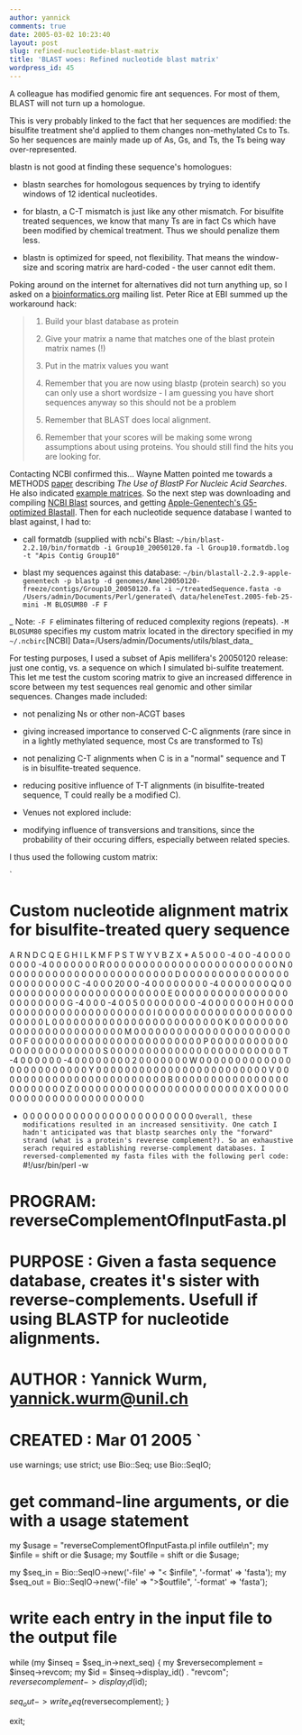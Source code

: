 ```yaml
---
author: yannick
comments: true
date: 2005-03-02 10:23:40
layout: post
slug: refined-nucleotide-blast-matrix
title: 'BLAST woes: Refined nucleotide blast matrix'
wordpress_id: 45
---
```


A colleague has modified genomic fire ant sequences. For most of them, BLAST will not turn up a homologue.

This is very probably linked to the fact that her sequences are modified: the bisulfite treatment she'd applied to them changes non-methylated Cs to Ts. So her sequences are mainly made up of As, Gs, and Ts, the Ts being way over-represented.

blastn is not good at finding these sequence's homologues:



	
  * blastn searches for homologous sequences by trying to identify windows of 12 identical nucleotides.

	
  * for blastn, a C-T mismatch is just like any other mismatch. For bisulfite treated sequences, we know that many Ts are in fact Cs which have been modified by chemical treatment. Thus we should penalize them less.

	
  * blastn is optimized for speed, not flexibility. That means the window-size and scoring matrix are hard-coded - the user cannot edit them.


Poking around on the internet for alternatives did not turn anything up, so I asked on a [bioinformatics.org](http://www.bioinformatics.org) mailing list. Peter Rice at EBI summed up the workaround hack:
>1. Build your blast database as protein
>
>2. Give your matrix a name that matches one of the blast protein matrix names (!)
>
>3. Put in the matrix values you want
>
>4. Remember that you are now using blastp (protein search) so you can only use a short wordsize - I am guessing you have short sequences anyway so this should not be a problem
>
>5. Remember that BLAST does local alignment.
>
>6. Remember that your scores will be making some wrong assumptions about using proteins. You should still find the hits you are looking for.

Contacting NCBI confirmed this... Wayne Matten pointed me towards a METHODS [paper](http://blast.wustl.edu/doc/ntmats.pdf) describing *The Use of BlastP For Nucleic Acid Searches*. He also indicated [example matrices](ftp://ftp.ncbi.nlm.nih.gov/blast/matrices/).
So the next step was downloading and compiling [NCBI Blast](http://www.ncbi.nlm.nih.gov/BLAST/) sources, and getting [Apple-Genentech's G5-optimized Blastall](http://www.apple.com/acg/). Then for each nucleotide sequence database I wanted to blast against, I had to:

	
  * call formatdb (supplied with ncbi's Blast: `~/bin/blast-2.2.10/bin/formatdb -i Group10_20050120.fa -l Group10.formatdb.log -t "Apis Contig Group10"`

	
  * blast my sequences against this database: `~/bin/blastall-2.2.9-apple-genentech -p blastp -d genomes/Amel20050120-freeze/contigs/Group10_20050120.fa -i ~/treatedSequence.fasta -o /Users/admin/Documents/Perl/generated\ data/heleneTest.2005-feb-25-mini -M BLOSUM80 -F F`


_ Note: `-F F` eliminates filtering of reduced complexity regions (repeats). `-M BLOSUM80` specifies my custom matrix located in the directory specified in my `~/.ncbirc`[NCBI]
Data=/Users/admin/Documents/utils/blast_data_

For testing purposes, I used a subset of Apis mellifera's 20050120 release: just one contig, vs. a sequence on which I simulated bi-sulfite treatement.
This let me test the custom scoring matrix to give an increased difference in score between my test sequences real genomic and other similar sequences. Changes made included:



	
  * not penalizing Ns or other non-ACGT bases

	
  * giving increased importance to conserved C-C alignments (rare since in in a lightly methylated sequence, most Cs are transformed to Ts)

	
  * not penalizing C-T alignments when C is in a "normal" sequence and T is in bisulfite-treated sequence.

	
  * reducing positive influence of T-T alignments (in bisulfite-treated sequence, T could really be a modified C).

	
  * Venues not explored include:

	
  * modifying influence of transversions and transitions, since the probability of their occuring differs, especially between related species.


I thus used the following custom matrix:

`
# Custom nucleotide alignment matrix for bisulfite-treated query sequence
A R N D C Q E G H I L K M F P S T W Y V B Z X *
A 5 0 0 0 -4 0 0 -4 0 0 0 0 0 0 0 0 -4 0 0 0 0 0 0 0
R 0 0 0 0 0 0 0 0 0 0 0 0 0 0 0 0 0 0 0 0 0 0 0 0
N 0 0 0 0 0 0 0 0 0 0 0 0 0 0 0 0 0 0 0 0 0 0 0 0
D 0 0 0 0 0 0 0 0 0 0 0 0 0 0 0 0 0 0 0 0 0 0 0 0
C -4 0 0 0 20 0 0 -4 0 0 0 0 0 0 0 0 -4 0 0 0 0 0 0 0
Q 0 0 0 0 0 0 0 0 0 0 0 0 0 0 0 0 0 0 0 0 0 0 0 0
E 0 0 0 0 0 0 0 0 0 0 0 0 0 0 0 0 0 0 0 0 0 0 0 0
G -4 0 0 0 -4 0 0 5 0 0 0 0 0 0 0 0 -4 0 0 0 0 0 0 0
H 0 0 0 0 0 0 0 0 0 0 0 0 0 0 0 0 0 0 0 0 0 0 0 0
I 0 0 0 0 0 0 0 0 0 0 0 0 0 0 0 0 0 0 0 0 0 0 0 0
L 0 0 0 0 0 0 0 0 0 0 0 0 0 0 0 0 0 0 0 0 0 0 0 0
K 0 0 0 0 0 0 0 0 0 0 0 0 0 0 0 0 0 0 0 0 0 0 0 0
M 0 0 0 0 0 0 0 0 0 0 0 0 0 0 0 0 0 0 0 0 0 0 0 0
F 0 0 0 0 0 0 0 0 0 0 0 0 0 0 0 0 0 0 0 0 0 0 0 0
P 0 0 0 0 0 0 0 0 0 0 0 0 0 0 0 0 0 0 0 0 0 0 0 0
S 0 0 0 0 0 0 0 0 0 0 0 0 0 0 0 0 0 0 0 0 0 0 0 0
T -4 0 0 0 0 0 0 -4 0 0 0 0 0 0 0 0 2 0 0 0 0 0 0 0
W 0 0 0 0 0 0 0 0 0 0 0 0 0 0 0 0 0 0 0 0 0 0 0 0
Y 0 0 0 0 0 0 0 0 0 0 0 0 0 0 0 0 0 0 0 0 0 0 0 0
V 0 0 0 0 0 0 0 0 0 0 0 0 0 0 0 0 0 0 0 0 0 0 0 0
B 0 0 0 0 0 0 0 0 0 0 0 0 0 0 0 0 0 0 0 0 0 0 0 0
Z 0 0 0 0 0 0 0 0 0 0 0 0 0 0 0 0 0 0 0 0 0 0 0 0
X 0 0 0 0 0 0 0 0 0 0 0 0 0 0 0 0 0 0 0 0 0 0 0 0
* 0 0 0 0 0 0 0 0 0 0 0 0 0 0 0 0 0 0 0 0 0 0 0 0
`
Overall, these modifications resulted in an increased sensitivity.
One catch I hadn't anticipated was that blastp searches only the "forward" strand (what is a protein's reverese complement?). So an exhaustive serach required establishing reverse-complement databases. I reversed-complemented my fasta files with the following perl code:
`
#!/usr/bin/perl -w
# PROGRAM: reverseComplementOfInputFasta.pl
# PURPOSE : Given a fasta sequence database, creates it's sister with reverse-complements. Usefull if using BLASTP for nucleotide alignments.
# AUTHOR : Yannick Wurm, yannick.wurm@unil.ch
# CREATED : Mar 01 2005 `

use warnings;
use strict;
use Bio::Seq;
use Bio::SeqIO;

# get command-line arguments, or die with a usage statement
my $usage = "reverseComplementOfInputFasta.pl infile outfile\n";
my $infile = shift or die $usage;
my $outfile = shift or die $usage;

my $seq_in = Bio::SeqIO->new('-file' => "< $infile",
'-format' => 'fasta');
my $seq_out = Bio::SeqIO->new('-file' => ">$outfile",
'-format' => 'fasta');

# write each entry in the input file to the output file
while (my $inseq = $seq_in->next_seq) {
my $reversecomplement = $inseq->revcom;
my $id = $inseq->display_id() . "revcom";
$reversecomplement->display_id($id);

$seq_out->write_seq($reversecomplement);
}

exit;
